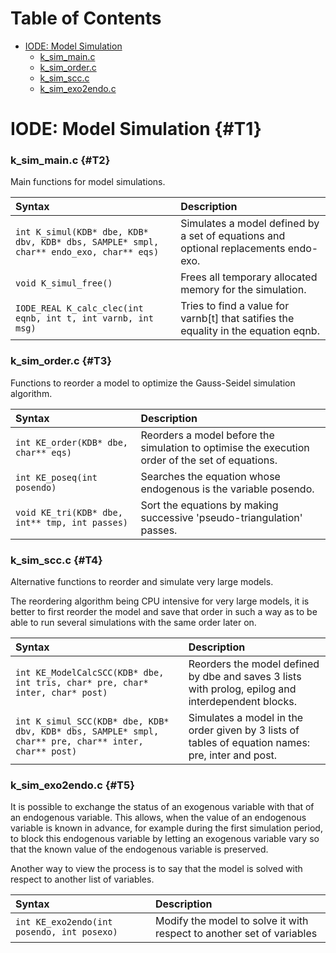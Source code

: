 <!-- This content was generated by scr4w_amd -->

# Table of Contents



- [IODE: Model Simulation](#T1)
    - [k\_sim\_main.c](#T2)
    - [k\_sim\_order.c](#T3)
    - [k\_sim\_scc.c](#T4)
    - [k\_sim\_exo2endo.c](#T5)

# IODE: Model Simulation {#T1}

### k\_sim\_main.c {#T2}

Main functions for model simulations.

|Syntax|Description|
|:---|:---|
|`int K_simul(KDB* dbe, KDB* dbv, KDB* dbs, SAMPLE* smpl, char** endo_exo, char** eqs)`|Simulates a model defined by a set of equations and optional replacements endo\-exo.|
|`void K_simul_free()`|Frees all temporary allocated memory for the simulation.|
|`IODE_REAL K_calc_clec(int eqnb, int t, int varnb, int msg)`|Tries to find a value for varnb\[t\] that satifies the equality in the equation eqnb.|

### k\_sim\_order.c {#T3}

Functions to reorder a model to optimize the Gauss\-Seidel simulation algorithm.

|Syntax|Description|
|:---|:---|
|`int KE_order(KDB* dbe, char** eqs)`|Reorders a model before the simulation to optimise the execution order of the set of equations.|
|`int KE_poseq(int posendo)`|Searches the equation whose endogenous is the variable posendo.|
|`void KE_tri(KDB* dbe, int** tmp, int passes)`|Sort the equations by making successive 'pseudo\-triangulation' passes.|

### k\_sim\_scc.c {#T4}

Alternative functions to reorder and simulate very large models.

The reordering algorithm being CPU intensive for very large models, it is better to first reorder the model and save that order in such a way as to be able to run several simulations with the same order later on.

|Syntax|Description|
|:---|:---|
|`int KE_ModelCalcSCC(KDB* dbe, int tris, char* pre, char* inter, char* post)`|Reorders the model defined by dbe and saves 3 lists with prolog, epilog and interdependent blocks.|
|`int K_simul_SCC(KDB* dbe, KDB* dbv, KDB* dbs, SAMPLE* smpl, char** pre, char** inter, char** post)`|Simulates a model in the order given by 3 lists of tables of equation names: pre, inter and post.|

### k\_sim\_exo2endo.c {#T5}

It is possible to exchange the status of an exogenous variable with that of an endogenous variable. This allows, when the value of an endogenous variable is known in advance, for example during the first simulation period, to block this endogenous variable by letting an exogenous variable vary so that the known value of the endogenous variable is preserved.

Another way to view the process is to say that the model is solved with respect to another list of variables.

|Syntax|Description|
|:---|:---|
|`int KE_exo2endo(int posendo, int posexo)`|Modify the model to solve it with respect to another set of variables|

